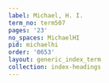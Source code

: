 ```yaml
---
label: Michael, H. I.
term_no: term507
pages: '23'
no_spaces: MichaelHI
pid: michaelhi
order: '0653'
layout: generic_index_term
collection: index-headings
---
```

